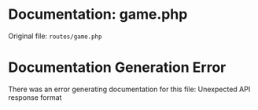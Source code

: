 # Documentation: game.php

Original file: `routes/game.php`

# Documentation Generation Error

There was an error generating documentation for this file: Unexpected API response format